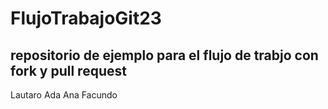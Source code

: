 # FlujoTrabajoGit23

## repositorio de ejemplo para el flujo de trabjo con fork y pull request

Lautaro Ada Ana Facundo